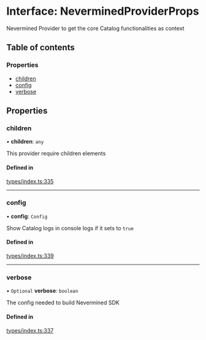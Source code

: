# Interface: NeverminedProviderProps

Nevermined Provider to get the core Catalog functionalities as context

## Table of contents

### Properties

- [children](NeverminedProviderProps.md#children)
- [config](NeverminedProviderProps.md#config)
- [verbose](NeverminedProviderProps.md#verbose)

## Properties

### children

• **children**: `any`

This provider require children elements

#### Defined in

[types/index.ts:335](https://github.com/nevermined-io/components-catalog/blob/c3c9cbb/lib/src/types/index.ts#L335)

___

### config

• **config**: `Config`

Show Catalog logs in console logs if it sets to `true`

#### Defined in

[types/index.ts:339](https://github.com/nevermined-io/components-catalog/blob/c3c9cbb/lib/src/types/index.ts#L339)

___

### verbose

• `Optional` **verbose**: `boolean`

The config needed to build Nevermined SDK

#### Defined in

[types/index.ts:337](https://github.com/nevermined-io/components-catalog/blob/c3c9cbb/lib/src/types/index.ts#L337)
